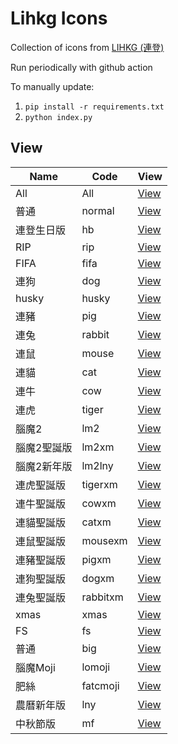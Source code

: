 # Lihkg Icons

Collection of icons from [LIHKG (連登)](https://lihkg.com/)

Run periodically with github action

To manually update:
1. `pip install -r requirements.txt`
2. `python index.py`


## View
| Name | Code | View |
| --- | --- | --- |
| All | All | [View](./view/all.md) |
| 普通 | normal | [View](./view/normal.md) |
| 連登生日版 | hb | [View](./view/hb.md) |
| RIP | rip | [View](./view/rip.md) |
| FIFA | fifa | [View](./view/fifa.md) |
| 連狗 | dog | [View](./view/dog.md) |
| husky | husky | [View](./view/husky.md) |
| 連豬 | pig | [View](./view/pig.md) |
| 連兔 | rabbit | [View](./view/rabbit.md) |
| 連鼠 | mouse | [View](./view/mouse.md) |
| 連貓 | cat | [View](./view/cat.md) |
| 連牛 | cow | [View](./view/cow.md) |
| 連虎 | tiger | [View](./view/tiger.md) |
| 腦魔2 | lm2 | [View](./view/lm2.md) |
| 腦魔2聖誕版 | lm2xm | [View](./view/lm2xm.md) |
| 腦魔2新年版 | lm2lny | [View](./view/lm2lny.md) |
| 連虎聖誕版 | tigerxm | [View](./view/tigerxm.md) |
| 連牛聖誕版 | cowxm | [View](./view/cowxm.md) |
| 連貓聖誕版 | catxm | [View](./view/catxm.md) |
| 連鼠聖誕版 | mousexm | [View](./view/mousexm.md) |
| 連豬聖誕版 | pigxm | [View](./view/pigxm.md) |
| 連狗聖誕版 | dogxm | [View](./view/dogxm.md) |
| 連兔聖誕版 | rabbitxm | [View](./view/rabbitxm.md) |
| xmas | xmas | [View](./view/xmas.md) |
| FS | fs | [View](./view/fs.md) |
| 普通 | big | [View](./view/big.md) |
| 腦魔Moji | lomoji | [View](./view/lomoji.md) |
| 肥絲 | fatcmoji | [View](./view/fatcmoji.md) |
| 農曆新年版 | lny | [View](./view/lny.md) |
| 中秋節版 | mf | [View](./view/mf.md) |
